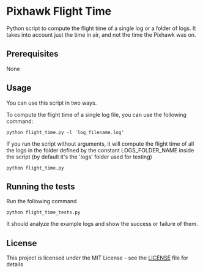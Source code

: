 # Pixhawk Flight Time

Python script to compute the flight time of a single log or a folder of logs. It takes into account just the time in air, and not the time the Pixhawk was on.

## Prerequisites

None

## Usage

You can use this script in two ways.

To compute the flight time of a single log file, you can use the following command:

```
python flight_time.py -l 'log_filename.log'
```

If you run the script without arguments, it will compute the flight time of all the logs in the folder defined by the constant LOGS_FOLDER_NAME inside the script (by default it's the 'logs' folder used for testing)

```
python flight_time.py
```

## Running the tests

Run the following command

```
python flight_time_tests.py
```

It should analyze the example logs and show the success or failure of them.

## License

This project is licensed under the MIT License - see the [LICENSE](LICENSE) file for details
